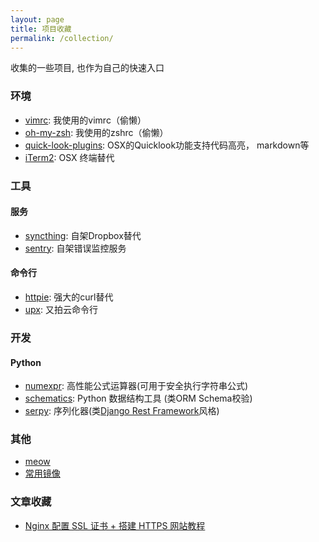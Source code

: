 ```yaml
---
layout: page
title: 项目收藏
permalink: /collection/
---
```


收集的一些项目, 也作为自己的快速入口

### 环境

- [vimrc](https://github.com/amix/vimrc): 我使用的vimrc（偷懒）
- [oh-my-zsh](https://github.com/robbyrussell/oh-my-zsh): 我使用的zshrc（偷懒）
- [quick-look-plugins](https://github.com/sindresorhus/quick-look-plugins): OSX的Quicklook功能支持代码高亮， markdown等
- [iTerm2](https://github.com/gnachman/iTerm2): OSX 终端替代

### 工具

#### 服务

- [syncthing](https://github.com/syncthing/syncthing): 自架Dropbox替代
- [sentry](https://github.com/getsentry/sentry): 自架错误监控服务

#### 命令行

- [httpie](https://github.com/jkbrzt/httpie): 强大的curl替代
- [upx](https://github.com/polym/upx): 又拍云命令行

### 开发

#### Python

- [numexpr](https://github.com/pydata/numexpr): 高性能公式运算器(可用于安全执行字符串公式)
- [schematics](https://github.com/schematics/schematics): Python 数据结构工具 (类ORM Schema校验)
- [serpy](https://github.com/clarkduvall/serpy): 序列化器(类[Django Rest Framework](http://www.django-rest-framework.org/)风格)


### 其他
- [meow](https://github.com/renzhn/MEOW)
- [常用镜像](http://fangs.work/Common-Repo-Mirror/)

### 文章收藏

- [Nginx 配置 SSL 证书 + 搭建 HTTPS 网站教程](https://s.how/nginx-ssl/)
